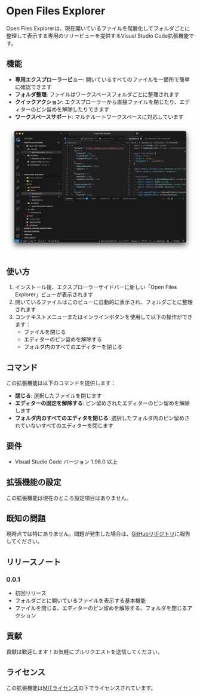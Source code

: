 # Open Files Explorer

Open Files Explorerは、現在開いているファイルを階層化してフォルダごとに整理して表示する専用のツリービューを提供するVisual Studio Code拡張機能です。

## 機能

- **専用エクスプローラービュー**: 開いているすべてのファイルを一箇所で簡単に確認できます
- **フォルダ整理**: ファイルはワークスペースフォルダごとに整理されます
- **クイックアクション**: エクスプローラーから直接ファイルを閉じたり、エディターのピン留めを解除したりできます
- **ワークスペースサポート**: マルチルートワークスペースに対応しています

![Open Files Explorer](media/screenshot.png)

## 使い方

1. インストール後、エクスプローラーサイドバーに新しい「Open Files Explorer」ビューが表示されます
2. 開いているファイルはこのビューに自動的に表示され、フォルダごとに整理されます
3. コンテキストメニューまたはインラインボタンを使用して以下の操作ができます：
   - ファイルを閉じる
   - エディターのピン留めを解除する
   - フォルダ内のすべてのエディターを閉じる

## コマンド

この拡張機能は以下のコマンドを提供します：

- **閉じる**: 選択したファイルを閉じます
- **エディターの固定を解除する**: ピン留めされたエディターのピン留めを解除します
- **フォルダ内のすべてのエディタを閉じる**: 選択したフォルダ内のピン留めされていないすべてのエディターを閉じます

## 要件

- Visual Studio Code バージョン 1.96.0 以上

## 拡張機能の設定

この拡張機能は現在のところ設定項目はありません。

## 既知の問題

現時点では特にありません。問題が発生した場合は、[GitHubリポジトリ](https://github.com/shouki-s/open-files-explorer/issues)に報告してください。

## リリースノート

### 0.0.1

- 初回リリース
- フォルダごとに開いているファイルを表示する基本機能
- ファイルを閉じる、エディターのピン留めを解除する、フォルダを閉じるアクション

## 貢献

貢献は歓迎します！お気軽にプルリクエストを送信してください。

## ライセンス

この拡張機能は[MITライセンス](LICENSE)の下でライセンスされています。

